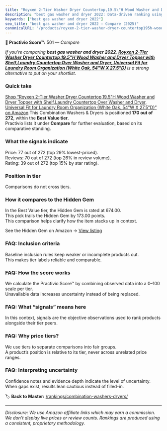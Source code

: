 ```yaml
---
title: "Royxen 2-Tier Washer Dryer Countertop,19.5\"H Wood Washer and Dryer Topper with Shelf,Laundry Countertop Over Washer and Dryer, Universal Fit for Laundry Room Organization (White Oak, 54\"W X 27.5\"D)"
description: "best gas washer and dryer 2022: Data-driven ranking using the Practivio Score™. Positioned by quality, value, demand, findability, momentum."
keywords: ["best gas washer and dryer 2022"]
seo_title: "best gas washer and dryer 2022 — Compare (2025)"
canonicalURL: "/products/royxen-2-tier-washer-dryer-countertop195h-wood-washer-and-dryer-topper-with-shelflaundry-countertop-over-washer-and-dryer-universal-fit-for-laundry-room-organization-white-oak-54w-x-275d-B0DHRRL9BY/"
---
```


**🛒 Practivio Score™:** 501 — _Compare_


*If you're comparing **best gas washer and dryer 2022**, **[Royxen 2-Tier Washer Dryer Countertop,19.5"H Wood Washer and Dryer Topper with Shelf,Laundry Countertop Over Washer and Dryer, Universal Fit for Laundry Room Organization (White Oak, 54"W X 27.5"D)](https://www.amazon.com/dp/B0DHRRL9BY?tag=practivio-20)** is a strong alternative to put on your shortlist.*
### Quick take
[Shop “Royxen 2-Tier Washer Dryer Countertop,19.5"H Wood Washer and Dryer Topper with Shelf,Laundry Countertop Over Washer and Dryer, Universal Fit for Laundry Room Organization (White Oak, 54"W X 27.5"D)” on Amazon](https://www.amazon.com/dp/B0DHRRL9BY?tag=practivio-20)
This Combination Washers & Dryers is positioned **170 out of 272**, within the **Best Value tier**.  
Practivio lists it under **Compare** for further evaluation, based on its comparative standing.

### What the signals indicate
Price: 77 out of 272 (top 29% lowest-priced).  
Reviews: 70 out of 272 (top 26% in review volume).  
Rating: 39 out of 272 (top 15% by star rating).  

### Position in tier
Comparisons do not cross tiers.

### How it compares to the Hidden Gem
In the Best Value tier, the Hidden Gem is rated at 674.00.  
This pick trails the Hidden Gem by 173.00 points.  
This comparison helps clarify how the item stacks up in context.  

See the Hidden Gem on Amazon → [View listing](https://www.amazon.com/dp/B01ALBMIEI?tag=practivio-20)

### FAQ: Inclusion criteria
Baseline inclusion rules keep weaker or incomplete products out.  
This makes tier labels reliable and comparable.

### FAQ: How the score works
We calculate the Practivio Score™ by combining observed data into a 0–100 scale per tier.  
Unavailable data increases uncertainty instead of being replaced.

### FAQ: What “signals” means here
In this context, signals are the objective observations used to rank products alongside their tier peers.

### FAQ: Why price tiers?
We use tiers to separate comparisons into fair groups.  
A product’s position is relative to its tier, never across unrelated price ranges.

### FAQ: Interpreting uncertainty
Confidence notes and evidence depth indicate the level of uncertainty.  
When gaps exist, results lean cautious instead of filled-in.

<!-- Missing template for Compare/CompareWithinPriceClass -->


🏷️ **Back to Master:** [/rankings/combination-washers-dryers/](/rankings/combination-washers-dryers/)

---
_Disclosure: We use Amazon affiliate links which may earn a commission. We don’t display live prices or review counts. Rankings are produced using a consistent, proprietary methodology._
